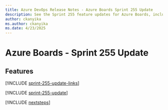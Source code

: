 ```yaml
---
title: Azure DevOps Release Notes - Azure Boards Sprint 255 Update
description: See the Sprint 255 feature updates for Azure Boards, including next steps.
author: ckanyika
ms.author: ckanyika
ms.date: 4/23/2025
---
```


# Azure Boards - Sprint 255 Update

## Features

[!INCLUDE [sprint-255-update-links](../includes/boards/sprint-255-update-links.md)]

[!INCLUDE [sprint-255-update](../includes/boards/sprint-255-update.md)]

[!INCLUDE [nextsteps](../includes/nextsteps.md)]